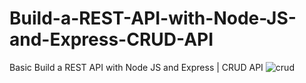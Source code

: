 # Build-a-REST-API-with-Node-JS-and-Express-CRUD-API
Basic Build a REST API with Node JS and Express | CRUD API
![crud](https://user-images.githubusercontent.com/66967029/210238336-06a7d799-8970-49a4-85ba-5b13277ac2ef.png)
